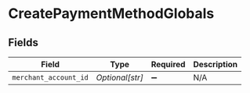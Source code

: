 # CreatePaymentMethodGlobals


## Fields

| Field                 | Type                  | Required              | Description           |
| --------------------- | --------------------- | --------------------- | --------------------- |
| `merchant_account_id` | *Optional[str]*       | :heavy_minus_sign:    | N/A                   |
